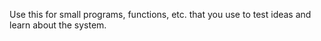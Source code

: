 Use this for small programs, functions, etc. that you use to test ideas and learn about the system.
